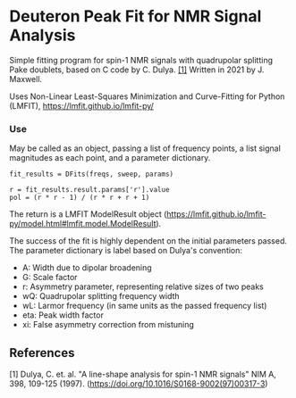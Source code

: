 # Deuteron Peak Fit for NMR Signal Analysis

Simple fitting program for spin-1 NMR signals with quadrupolar splitting Pake doublets, based on C code by C. Dulya. [[1]](#1) Written in 2021 by J. Maxwell.

Uses Non-Linear Least-Squares Minimization and Curve-Fitting for Python (LMFIT), https://lmfit.github.io/lmfit-py/


### Use
May be called as an object, passing a list of frequency points, a list signal magnitudes as each point, and a parameter dictionary.
```
fit_results = DFits(freqs, sweep, params)

r = fit_results.result.params['r'].value
pol = (r * r - 1) / (r * r + r + 1)
```
The return is a LMFIT ModelResult object (https://lmfit.github.io/lmfit-py/model.html#lmfit.model.ModelResult).

The success of the fit is highly dependent on the initial parameters passed. The parameter dictionary is label based on Dulya's convention:
* A: Width due to dipolar broadening
* G: Scale factor
* r: Asymmetry parameter, representing relative sizes of two peaks
* wQ: Quadrupolar splitting frequency width
* wL: Larmor frequency (in same units as the passed frequency list)
* eta: Peak width factor
* xi: False asymmetry correction from mistuning

## References

<a id="1">[1]</a> 
Dulya, C. et. al.  "A line-shape analysis for spin-1 NMR signals"
NIM A, 398, 109-125 (1997). (https://doi.org/10.1016/S0168-9002(97)00317-3)
